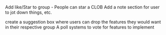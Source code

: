 Add like/Star to group -  People can star a CLOB
Add a note section for user to jot down things, etc.

create a suggestion box where users can drop the features they would want in their respective group
A poll systems to vote for features to implement